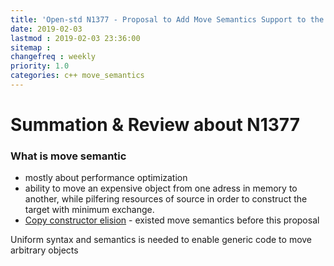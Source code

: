 ```yaml
---
title: 'Open-std N1377 - Proposal to Add Move Semantics Support to the C++ Language'
date: 2019-02-03
lastmod : 2019-02-03 23:36:00
sitemap :
changefreq : weekly
priority: 1.0
categories: c++ move_semantics
---
```


# Summation & Review about N1377

### What is move semantic
* mostly about performance optimization
* ability to move an expensive object from one adress in memory to another, while pilfering resources of source in order to construct the target with minimum exchange.
* [Copy constructor elision] - existed move semantics before this proposal

Uniform syntax and semantics is needed to enable generic code to move arbitrary objects

   [Copy constructor elision]: <https://en.cppreference.com/w/cpp/language/copy_elision>
